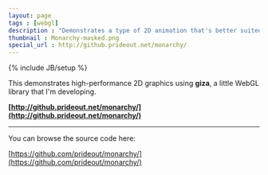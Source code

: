 ```yaml
---
layout: page
tags : [webgl]
description : "Demonstrates a type of 2D animation that's better suited to WebGL than Canvas 2D."
thumbnail : Monarchy-masked.png
special_url : http://github.prideout.net/monarchy/
---
```

{% include JB/setup %}

This demonstrates high-performance 2D graphics using **giza**, a little WebGL library that I'm developing.

**[http://github.prideout.net/monarchy/](http://github.prideout.net/monarchy/)**

---

You can browse the source code here:

[https://github.com/prideout/monarchy/](https://github.com/prideout/monarchy/)
